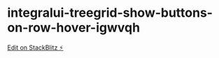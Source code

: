 # integralui-treegrid-show-buttons-on-row-hover-igwvqh

[Edit on StackBlitz ⚡️](https://stackblitz.com/edit/integralui-treegrid-show-buttons-on-row-hover-igwvqh)